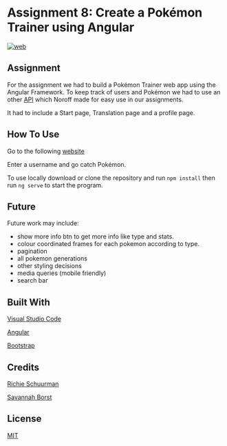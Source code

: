 # Assignment 8: Create a Pokémon Trainer using Angular
[![web](https://img.shields.io/static/v1?logo=heroku&message=Online&label=Heroku&color=430098)](https://pumpkin-tart-63407.herokuapp.com/login)
## Assignment
For the assignment we had to build a Pokémon Trainer web app using the Angular Framework.
To keep track of users and Pokémon we had to use an other [API](https://github.com/dewald-els/noroff-assignment-api) which Noroff made for easy use in our assignments.

It had to include a Start page, Translation page and a profile page.

## How To Use
Go to the following [website](https://pumpkin-tart-63407.herokuapp.com/login)

Enter a username and go catch Pokémon.

To use locally download or clone the repository and run `npm install` then run `ng serve` to start the program.

## Future
Future work may include:
- show more info btn to get more info like type and stats.
- colour coordinated frames for each pokemon according to type.
- pagination
- all pokemon generations
- other styling decisions
- media queries (mobile friendly)
- search bar

## Built With
[Visual Studio Code](https://code.visualstudio.com/)

[Angular](https://angular.io/)

[Bootstrap](https://getbootstrap.com/)

## Credits
[Richie Schuurman](https://github.com/RichieSchuurman)

[Savannah Borst](https://github.com/savannah-borst)

## License
[MIT](https://choosealicense.com/licenses/mit/)
